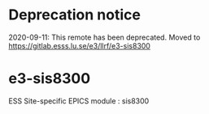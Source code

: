 # Deprecation notice

2020-09-11: This remote has been deprecated. Moved to https://gitlab.esss.lu.se/e3/llrf/e3-sis8300


e3-sis8300  
======
ESS Site-specific EPICS module : sis8300

